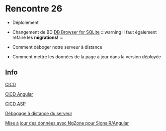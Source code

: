 # Rencontre 26

- Déploiement
- Changement de BD [DB Browser for SQLite](https://sqlitebrowser.org/)
:::warning
Il faut également refaire les **migrations!**
:::

- Comment déboger notre serveur à distance

- Comment mettre les données de la page à jour dans la version déployée

## Info

[CICD](/info/CICD)

[CICD Angular](/info/CICD%20Angular)

[CICD ASP](/info/CICD%20ASP)

[Débogage à distance du serveur](/info/DebugAzureDevOps)

[Mise à jour des données avec NgZone pour SignalR/Angular](/info/NgZone)



